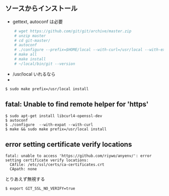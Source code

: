 ## ソースからインストール
- gettext, autoconf は必要

~~~bash
    # wget https://github.com/git/git/archive/master.zip
    # unzip master
    # cd git-master/
    # autoconf
    # ./configure --prefix=$HOME/local --with-curl=/usr/local --with-expat
    # make all
    # make install
    # ~/local/bin/git --version
~~~

- /usr/local いれるなら
-
~~~
$ sudo make prefix=/usr/local install
~~~

## fatal: Unable to find remote helper for 'https'

~~~
$ sudo apt-get install libcurl4-openssl-dev
$ autoconf
$ ./configure  --with-expat --with-curl
$ make && sudo make prefix=/usr/local install
~~~

## error setting certificate verify locations

~~~
fatal: unable to access 'https://github.com/riywo/anyenv/': error setting certificate verify locations:
  CAfile: /etc/ssl/certs/ca-certificates.crt
  CApath: none
~~~

とりあえず無視する

~~~  
$ export GIT_SSL_NO_VERIFY=true  
~~~
